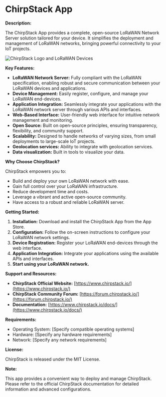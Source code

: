 # ChirpStack App

**Description:**

The ChirpStack App provides a complete, open-source LoRaWAN Network Server solution tailored for your device. It simplifies the deployment and management of LoRaWAN networks, bringing powerful connectivity to your IoT projects.

![ChirpStack Logo and LoRaWAN Devices](https://www.chirpstack.io/img/chirpstack.png)

**Key Features:**

* **LoRaWAN Network Server:** Fully compliant with the LoRaWAN specification, enabling robust and secure communication between your LoRaWAN devices and applications.
* **Device Management:** Easily register, configure, and manage your LoRaWAN end-devices.
* **Application Integration:** Seamlessly integrate your applications with the LoRaWAN network server through various APIs and interfaces.
* **Web-Based Interface:** User-friendly web interface for intuitive network management and monitoring.
* **Open Source:** Built on open-source principles, ensuring transparency, flexibility, and community support.
* **Scalability:** Designed to handle networks of varying sizes, from small deployments to large-scale IoT projects.
* **Geolocation services:** Ability to integrate with geolocation services.
* **Data visualization:** Built in tools to visualize your data.

**Why Choose ChirpStack?**

ChirpStack empowers you to:

* Build and deploy your own LoRaWAN network with ease.
* Gain full control over your LoRaWAN infrastructure.
* Reduce development time and costs.
* Leverage a vibrant and active open-source community.
* Have access to a robust and reliable LoRaWAN server.

**Getting Started:**

1.  **Installation:** Download and install the ChirpStack App from the App Store.
2.  **Configuration:** Follow the on-screen instructions to configure your LoRaWAN network settings.
3.  **Device Registration:** Register your LoRaWAN end-devices through the web interface.
4.  **Application Integration:** Integrate your applications using the available APIs and interfaces.
5.  **Start using your LoRaWAN network.**

**Support and Resources:**

* **ChirpStack Official Website:** [https://www.chirpstack.io/](https://www.chirpstack.io/)
* **ChirpStack Community Forum:** [https://forum.chirpstack.io/](https://forum.chirpstack.io/)
* **Documentation:** [https://www.chirpstack.io/docs/](https://www.chirpstack.io/docs/)

**Requirements:**

* Operating System: \[Specify compatible operating systems]
* Hardware: \[Specify any hardware requirements]
* Network: \[Specify any network requirements]

**License:**

ChirpStack is released under the MIT License.

**Note:**

This app provides a convenient way to deploy and manage ChirpStack. Please refer to the official ChirpStack documentation for detailed information and advanced configurations.